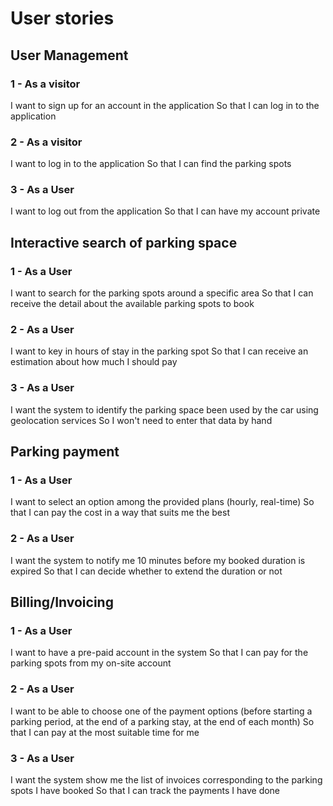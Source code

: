 # User stories

## User Management

### 1 - As a visitor

I want to sign up for an account in the application
So that I can log in to the application

### 2 - As a visitor
I want to log in to the application
So that I can find the parking spots

### 3 - As a User
I want to log out from the application
So that I can have my account private

## Interactive search of parking space

### 1 - As a User
I want to search for the parking spots around a specific area
So that I can receive the detail about the available parking spots to book
### 2 - As a User
I want to key in hours of stay in the parking spot
So that I can receive an estimation about how much I should pay

### 3 - As a User
I want the system to identify the parking space been used by the car using geolocation services
So I won't need to enter that data by hand


## Parking payment

### 1 - As a User
I want to select an option among the provided plans (hourly, real-time)
So that I can pay the cost in a way that suits me the best
### 2 - As a User
I want the system to notify me 10 minutes before my booked duration is expired
So that I can decide whether to extend the duration or not

## Billing/Invoicing

### 1 - As a User
I want to have a pre-paid account in the system
So that I can pay for the parking spots from my on-site account

### 2 - As a User
I want to be able to choose one of the payment options (before  starting  a  parking  period, at the end of a parking stay, at the end of each month)
So that I can pay at the most suitable time for me

### 3 - As a User
I want the system show me the list of invoices corresponding to the parking spots I have booked
So that I can track the payments I have done

